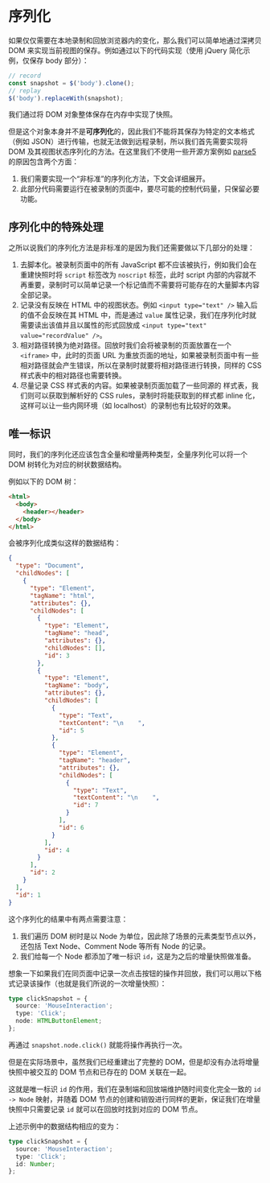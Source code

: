 # 序列化

如果仅仅需要在本地录制和回放浏览器内的变化，那么我们可以简单地通过深拷贝 DOM 来实现当前视图的保存。例如通过以下的代码实现（使用 jQuery 简化示例，仅保存 body 部分）：

```javascript
// record
const snapshot = $('body').clone();
// replay
$('body').replaceWith(snapshot);
```

我们通过将 DOM 对象整体保存在内存中实现了快照。

但是这个对象本身并不是**可序列化**的，因此我们不能将其保存为特定的文本格式（例如 JSON）进行传输，也就无法做到远程录制，所以我们首先需要实现将 DOM 及其视图状态序列化的方法。在这里我们不使用一些开源方案例如 [parse5](https://github.com/inikulin/parse5) 的原因包含两个方面：

1. 我们需要实现一个“非标准”的序列化方法，下文会详细展开。
2. 此部分代码需要运行在被录制的页面中，要尽可能的控制代码量，只保留必要功能。

## 序列化中的特殊处理

之所以说我们的序列化方法是非标准的是因为我们还需要做以下几部分的处理：

1. 去脚本化。被录制页面中的所有 JavaScript 都不应该被执行，例如我们会在重建快照时将 `script` 标签改为 `noscript` 标签，此时 script 内部的内容就不再重要，录制时可以简单记录一个标记值而不需要将可能存在的大量脚本内容全部记录。
2. 记录没有反映在 HTML 中的视图状态。例如 `<input type="text" />` 输入后的值不会反映在其 HTML 中，而是通过 `value` 属性记录，我们在序列化时就需要读出该值并且以属性的形式回放成 `<input type="text" value="recordValue" />`。
3. 相对路径转换为绝对路径。回放时我们会将被录制的页面放置在一个 `<iframe>` 中，此时的页面 URL 为重放页面的地址，如果被录制页面中有一些相对路径就会产生错误，所以在录制时就要将相对路径进行转换，同样的 CSS 样式表中的相对路径也需要转换。
4. 尽量记录 CSS 样式表的内容。如果被录制页面加载了一些同源的 样式表，我们则可以获取到解析好的 CSS rules，录制时将能获取到的样式都 inline 化，这样可以让一些内网环境（如 localhost）的录制也有比较好的效果。

## 唯一标识

同时，我们的序列化还应该包含全量和增量两种类型，全量序列化可以将一个 DOM 树转化为对应的树状数据结构。

例如以下的 DOM 树：

```html
<html>
  <body>
    <header></header>
  </body>
</html>
```

会被序列化成类似这样的数据结构：

```json
{
  "type": "Document",
  "childNodes": [
    {
      "type": "Element",
      "tagName": "html",
      "attributes": {},
      "childNodes": [
        {
          "type": "Element",
          "tagName": "head",
          "attributes": {},
          "childNodes": [],
          "id": 3
        },
        {
          "type": "Element",
          "tagName": "body",
          "attributes": {},
          "childNodes": [
            {
              "type": "Text",
              "textContent": "\n    ",
              "id": 5
            },
            {
              "type": "Element",
              "tagName": "header",
              "attributes": {},
              "childNodes": [
                {
                  "type": "Text",
                  "textContent": "\n    ",
                  "id": 7
                }
              ],
              "id": 6
            }
          ],
          "id": 4
        }
      ],
      "id": 2
    }
  ],
  "id": 1
}
```

这个序列化的结果中有两点需要注意：

1. 我们遍历 DOM 树时是以 Node 为单位，因此除了场景的元素类型节点以外，还包括 Text Node、Comment Node 等所有 Node 的记录。
2. 我们给每一个 Node 都添加了唯一标识 `id`，这是为之后的增量快照做准备。

想象一下如果我们在同页面中记录一次点击按钮的操作并回放，我们可以用以下格式记录该操作（也就是我们所说的一次增量快照）：

```typescript
type clickSnapshot = {
  source: 'MouseInteraction';
  type: 'Click';
  node: HTMLButtonElement;
};
```

再通过 `snapshot.node.click()` 就能将操作再执行一次。

但是在实际场景中，虽然我们已经重建出了完整的 DOM，但是却没有办法将增量快照中被交互的 DOM 节点和已存在的 DOM 关联在一起。

这就是唯一标识 `id` 的作用，我们在录制端和回放端维护随时间变化完全一致的 `id -> Node` 映射，并随着 DOM 节点的创建和销毁进行同样的更新，保证我们在增量快照中只需要记录 `id` 就可以在回放时找到对应的 DOM 节点。

上述示例中的数据结构相应的变为：

```typescript
type clickSnapshot = {
  source: 'MouseInteraction';
  type: 'Click';
  id: Number;
};
```
